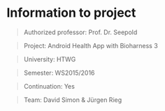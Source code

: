 # Information to project

> Authorized professor: Prof. Dr. Seepold

> Project: Android Health App with Bioharness 3

> University: HTWG

> Semester: WS2015/2016

> Continuation: Yes

> Team: David Simon & Jürgen Rieg